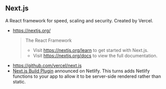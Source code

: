 
## Next.js

A React framework for speed, scaling and security. Created by Vercel.

- https://nextjs.org/
	> The React Framework
	>
	> - Visit https://nextjs.org/learn to get started with Next.js.
	> - Visit https://nextjs.org/docs to view the full documentation.
- https://github.com/vercel/next.js
- [Next.js Build Plugin](https://www.netlify.com/blog/2020/12/07/announcing-one-click-install-next.js-build-plugin-on-netlify/) announced on Netlify. This turns adds Netlify functions to your app to allow it to be server-side rendered rather than static.
